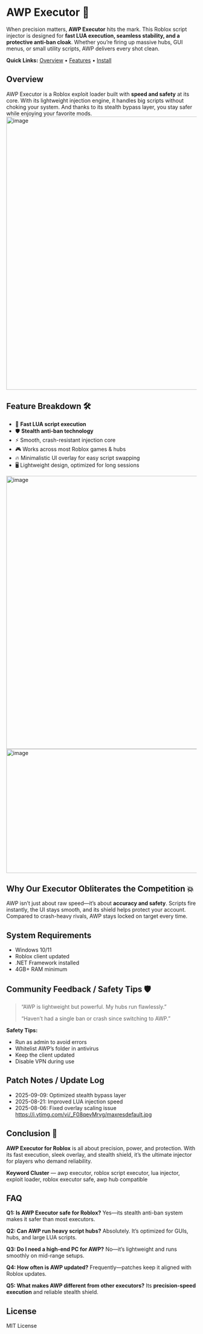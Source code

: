 # AWP Executor 🎯

When precision matters, **AWP Executor** hits the mark. This Roblox script injector is designed for **fast LUA execution, seamless stability, and a protective anti-ban cloak**. Whether you’re firing up massive hubs, GUI menus, or small utility scripts, AWP delivers every shot clean.


**Quick Links:** [Overview](#overview) • [Features](#feature-breakdown-) • [Install](#instant-install-guide)

## Overview

AWP Executor is a Roblox exploit loader built with **speed and safety** at its core. With its lightweight injection engine, it handles big scripts without choking your system. And thanks to its stealth bypass layer, you stay safer while enjoying your favorite mods.
<img width="1280" height="720" alt="image" src="https://github.com/user-attachments/assets/612297ff-7f06-4e7a-a708-368809dac06d" />

## Feature Breakdown 🛠️

* 🎯 **Fast LUA script execution**
* 🛡️ **Stealth anti-ban technology**
* ⚡ Smooth, crash-resistant injection core
* 🎮 Works across most Roblox games & hubs
* 🔥 Minimalistic UI overlay for easy script swapping
* 🖥️ Lightweight design, optimized for long sessions
<img width="1280" height="720" alt="image" src="https://github.com/user-attachments/assets/0b026e73-f9bc-4925-82d6-fe2d7f1163a2" />
<img width="637" height="327" alt="image" src="https://github.com/user-attachments/assets/90b0c610-8c60-4a64-9e13-2a0787cab5c7" />

## Why Our Executor Obliterates the Competition 💥

AWP isn’t just about raw speed—it’s about **accuracy and safety**. Scripts fire instantly, the UI stays smooth, and its shield helps protect your account. Compared to crash-heavy rivals, AWP stays locked on target every time.

## System Requirements

* Windows 10/11
* Roblox client updated
* .NET Framework installed
* 4GB+ RAM minimum


## Community Feedback / Safety Tips 🛡️

> “AWP is lightweight but powerful. My hubs run flawlessly.”
>
> “Haven’t had a single ban or crash since switching to AWP.”

**Safety Tips:**

* Run as admin to avoid errors
* Whitelist AWP’s folder in antivirus
* Keep the client updated
* Disable VPN during use

## Patch Notes / Update Log

* 2025-09-09: Optimized stealth bypass layer
* 2025-08-21: Improved LUA injection speed
* 2025-08-06: Fixed overlay scaling issue
https://i.ytimg.com/vi/_F08qevMrvg/maxresdefault.jpg
## Conclusion 🎯

**AWP Executor for Roblox** is all about precision, power, and protection. With its fast execution, sleek overlay, and stealth shield, it’s the ultimate injector for players who demand reliability.

**Keyword Cluster** — awp executor, roblox script executor, lua injector, exploit loader, roblox executor safe, awp hub compatible


## FAQ

**Q1: Is AWP Executor safe for Roblox?**
Yes—its stealth anti-ban system makes it safer than most executors.

**Q2: Can AWP run heavy script hubs?**
Absolutely. It’s optimized for GUIs, hubs, and large LUA scripts.

**Q3: Do I need a high-end PC for AWP?**
No—it’s lightweight and runs smoothly on mid-range setups.

**Q4: How often is AWP updated?**
Frequently—patches keep it aligned with Roblox updates.

**Q5: What makes AWP different from other executors?**
Its **precision-speed execution** and reliable stealth shield.

## License

MIT License
